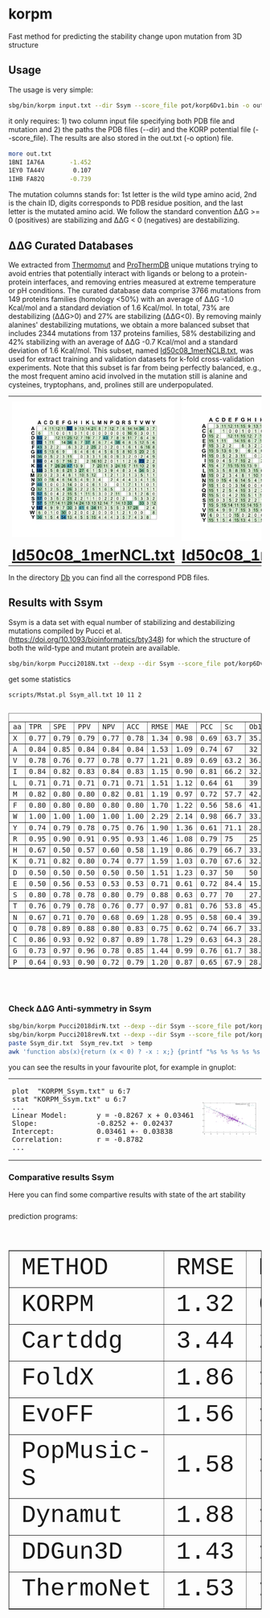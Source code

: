 # korpm

Fast method for predicting the stability change upon mutation from 3D structure

## Usage 

The usage is very simple:  

```sh
sbg/bin/korpm input.txt --dir Ssym --score_file pot/korp6Dv1.bin -o out.txt
```
it only requires: 1) two column input file specifying both PDB file and mutation and 2) the paths the PDB files (--dir) and the KORP potential file (--score_file).  The results are also stored in the out.txt (-o option) file.

```sh
more out.txt
1BNI IA76A       -1.452
1EY0 TA44V        0.107
1IHB FA82Q       -0.739
```
The mutation columns stands for: 1st letter is the wild type amino acid, 2nd is the chain ID, digits corresponds to PDB residue position, and the last letter is the mutated amino acid. We follow the standard convention ΔΔG >= 0 (positives) are stabilizing and ΔΔG < 0 (negatives) are destabilizing.

## ΔΔG Curated Databases

We extracted from [Thermomut](http://biosig.unimelb.edu.au/thermomutdb/) and [ProThermDB](https://web.iitm.ac.in/bioinfo2/prothermdb/index.html) unique mutations trying to avoid entries that potentially interact with ligands or belong to a protein-protein interfaces, and removing entries measured at extreme temperature or pH conditions. The curated database data comprise 3766 mutations from 149 proteins families (homology <50%) with an average of ΔΔG -1.0 Kcal/mol and a standard deviation of 1.6 Kcal/mol. In total, 73% are destabilizing (ΔΔG>0) and 27% are stabilizing (ΔΔG<0). By removing mainly alanines' destabilizing mutations, we obtain a more balanced subset that includes 2344 mutations from 137 proteins families, 58% destabilizing and 42% stabilizing with an average of ΔΔG -0.7 Kcal/mol and a standard deviation of 1.6 Kcal/mol. This subset, named [Id50c08_1merNCLB.txt](Id50c08_1merNCLB.txt), was used for extract training and validation datasets for k-fold cross-validation experiments. Note that this subset is far from being perfectly balanced, e.g., the most frequent amino acid involved in the mutation still is alanine and cysteines, tryptophans, and, prolines still are underpopulated. 

<table border="0">

 <tr>
    <td>
     <img src="images/unbalanced.jpg">  </td>
    <td> 
      <img src="images/balanced.jpg">  </td>
 </tr>
  <tr>
    <td align="center" ><b style="font-size:30px"><a href="Id50c08_1merNCL.txt">Id50c08_1merNCL.txt</a> </b></td>
    <td align="center" ><b style="font-size:30px"><a href="Id50c08_1merNCLB.txt">Id50c08_1merNCLB.txt</a> </b></td>
 </tr></table>

In the directory [Db](Db) you can find all the correspond PDB files. 

## Results with Ssym

Ssym is a data set with equal number of stabilizing and destabilizing mutations compiled by Pucci et al. (https://doi.org/10.1093/bioinformatics/bty348) for which the structure of both the wild-type and mutant protein are available.  




```sh
sbg/bin/korpm Pucci2018N.txt --dexp --dir Ssym --score_file pot/korp6Dv1.bin -o Ssym_all.txt
```

get some statistics 

```sh
scripts/Mstat.pl Ssym_all.txt 10 11 2
```
<pre><table border="1">
<tr><td>aa</td><td>TPR</td><td>SPE</td><td>PPV</td><td>NPV</td><td>ACC</td><td>RMSE</td><td>MAE</td><td>PCC</td><td>Sc</td><td>Ob1</td><td>Ob2</td><td>MCC</td><td>T</td><td>TP</td><td>avg</td><td>err</td><td>FP</td><td>TN</td><td>avg</td><td>err</td><td>FN</td><td>P</td><td>N</td></tr>
<tr><td>X</td><td>0.77</td><td>0.79</td><td>0.79</td><td>0.77</td><td>0.78</td><td>1.34</td><td>0.98</td><td>0.69</td><td>63.7</td><td>35.5</td><td>0.7</td><td>0.56</td><td>684</td><td>263</td><td>1.5</td><td>0.9</td><td>72</td><td>270</td><td>-1.5</td><td>0.8</td><td>79</td><td>335</td><td>349</td></tr>
<tr><td>A</td><td>0.84</td><td>0.85</td><td>0.84</td><td>0.84</td><td>0.84</td><td>1.53</td><td>1.09</td><td>0.74</td><td>67</td><td>32</td><td>1</td><td>0.68</td><td>194</td><td>81</td><td>1.8</td><td>0.9</td><td>15</td><td>82</td><td>-1.9</td><td>0.9</td><td>16</td><td>96</td><td>98</td></tr>
<tr><td>V</td><td>0.78</td><td>0.76</td><td>0.77</td><td>0.78</td><td>0.77</td><td>1.21</td><td>0.89</td><td>0.69</td><td>63.2</td><td>36.8</td><td>0</td><td>0.55</td><td>212</td><td>83</td><td>1.2</td><td>0.8</td><td>25</td><td>81</td><td>-1.2</td><td>0.8</td><td>23</td><td>108</td><td>104</td></tr>
<tr><td>I</td><td>0.84</td><td>0.82</td><td>0.83</td><td>0.84</td><td>0.83</td><td>1.15</td><td>0.90</td><td>0.81</td><td>66.2</td><td>32.4</td><td>1.5</td><td>0.66</td><td>136</td><td>57</td><td>1.6</td><td>0.8</td><td>12</td><td>56</td><td>-1.6</td><td>0.7</td><td>11</td><td>69</td><td>67</td></tr>
<tr><td>L</td><td>0.71</td><td>0.71</td><td>0.71</td><td>0.71</td><td>0.71</td><td>1.51</td><td>1.12</td><td>0.64</td><td>61</td><td>39</td><td>0</td><td>0.41</td><td>82</td><td>29</td><td>1.6</td><td>0.9</td><td>12</td><td>29</td><td>-1.7</td><td>1</td><td>12</td><td>41</td><td>41</td></tr>
<tr><td>M</td><td>0.82</td><td>0.80</td><td>0.80</td><td>0.82</td><td>0.81</td><td>1.19</td><td>0.97</td><td>0.72</td><td>57.7</td><td>42.3</td><td>0</td><td>0.62</td><td>78</td><td>32</td><td>1.3</td><td>0.9</td><td>8</td><td>31</td><td>-1.3</td><td>0.9</td><td>7</td><td>40</td><td>38</td></tr>
<tr><td>F</td><td>0.80</td><td>0.80</td><td>0.80</td><td>0.80</td><td>0.80</td><td>1.70</td><td>1.22</td><td>0.56</td><td>58.6</td><td>41.4</td><td>0</td><td>0.6</td><td>70</td><td>28</td><td>1.2</td><td>1.1</td><td>7</td><td>28</td><td>-1.3</td><td>1.1</td><td>7</td><td>35</td><td>35</td></tr>
<tr><td>W</td><td>1.00</td><td>1.00</td><td>1.00</td><td>1.00</td><td>1.00</td><td>2.29</td><td>2.14</td><td>0.98</td><td>66.7</td><td>33.3</td><td>0</td><td>1</td><td>6</td><td>3</td><td>3.5</td><td>2.4</td><td>0</td><td>3</td><td>-3.5</td><td>1.8</td><td>0</td><td>3</td><td>3</td></tr>
<tr><td>Y</td><td>0.74</td><td>0.79</td><td>0.78</td><td>0.75</td><td>0.76</td><td>1.90</td><td>1.36</td><td>0.61</td><td>71.1</td><td>28.9</td><td>0</td><td>0.53</td><td>38</td><td>14</td><td>1.4</td><td>1.3</td><td>4</td><td>15</td><td>-1.8</td><td>1.2</td><td>5</td><td>18</td><td>20</td></tr>
<tr><td>R</td><td>0.95</td><td>0.90</td><td>0.91</td><td>0.95</td><td>0.93</td><td>1.46</td><td>1.08</td><td>0.79</td><td>75</td><td>25</td><td>0</td><td>0.85</td><td>40</td><td>19</td><td>1.9</td><td>1.2</td><td>2</td><td>18</td><td>-2</td><td>1</td><td>1</td><td>21</td><td>19</td></tr>
<tr><td>H</td><td>0.67</td><td>0.50</td><td>0.57</td><td>0.60</td><td>0.58</td><td>1.19</td><td>0.86</td><td>0.79</td><td>66.7</td><td>33.3</td><td>0</td><td>0.17</td><td>12</td><td>4</td><td>1.7</td><td>0.7</td><td>3</td><td>3</td><td>-2.1</td><td>0.4</td><td>2</td><td>7</td><td>5</td></tr>
<tr><td>K</td><td>0.71</td><td>0.82</td><td>0.80</td><td>0.74</td><td>0.77</td><td>1.59</td><td>1.03</td><td>0.70</td><td>67.6</td><td>32.4</td><td>0</td><td>0.53</td><td>34</td><td>12</td><td>1.4</td><td>1</td><td>3</td><td>14</td><td>-1.5</td><td>1.1</td><td>5</td><td>15</td><td>19</td></tr>
<tr><td>D</td><td>0.50</td><td>0.50</td><td>0.50</td><td>0.50</td><td>0.50</td><td>1.51</td><td>1.23</td><td>0.37</td><td>50</td><td>50</td><td>0</td><td>0</td><td>56</td><td>14</td><td>1.4</td><td>1</td><td>14</td><td>14</td><td>-1.4</td><td>0.7</td><td>14</td><td>28</td><td>28</td></tr>
<tr><td>E</td><td>0.50</td><td>0.56</td><td>0.53</td><td>0.53</td><td>0.53</td><td>0.71</td><td>0.61</td><td>0.72</td><td>84.4</td><td>15.6</td><td>0</td><td>0.06</td><td>32</td><td>8</td><td>0.9</td><td>0.5</td><td>7</td><td>9</td><td>-0.8</td><td>0.5</td><td>8</td><td>15</td><td>17</td></tr>
<tr><td>S</td><td>0.80</td><td>0.78</td><td>0.78</td><td>0.80</td><td>0.79</td><td>0.88</td><td>0.63</td><td>0.77</td><td>70</td><td>27.8</td><td>2.2</td><td>0.58</td><td>90</td><td>36</td><td>1</td><td>0.6</td><td>10</td><td>35</td><td>-1.1</td><td>0.5</td><td>9</td><td>46</td><td>44</td></tr>
<tr><td>T</td><td>0.76</td><td>0.79</td><td>0.78</td><td>0.76</td><td>0.77</td><td>0.97</td><td>0.81</td><td>0.76</td><td>53.8</td><td>45.3</td><td>0.9</td><td>0.55</td><td>106</td><td>40</td><td>1.4</td><td>0.7</td><td>11</td><td>42</td><td>-1.4</td><td>0.7</td><td>13</td><td>51</td><td>55</td></tr>
<tr><td>N</td><td>0.67</td><td>0.71</td><td>0.70</td><td>0.68</td><td>0.69</td><td>1.28</td><td>0.95</td><td>0.58</td><td>60.4</td><td>39.6</td><td>0</td><td>0.38</td><td>48</td><td>16</td><td>1.2</td><td>0.9</td><td>7</td><td>17</td><td>-1.2</td><td>0.8</td><td>8</td><td>23</td><td>25</td></tr>
<tr><td>Q</td><td>0.78</td><td>0.89</td><td>0.88</td><td>0.80</td><td>0.83</td><td>0.75</td><td>0.62</td><td>0.74</td><td>66.7</td><td>33.3</td><td>0</td><td>0.67</td><td>18</td><td>7</td><td>0.9</td><td>0.5</td><td>1</td><td>8</td><td>-0.8</td><td>0.6</td><td>2</td><td>8</td><td>10</td></tr>
<tr><td>C</td><td>0.86</td><td>0.93</td><td>0.92</td><td>0.87</td><td>0.89</td><td>1.78</td><td>1.29</td><td>0.63</td><td>64.3</td><td>28.6</td><td>7.1</td><td>0.79</td><td>28</td><td>12</td><td>1.7</td><td>0.9</td><td>1</td><td>13</td><td>-1.9</td><td>1</td><td>2</td><td>13</td><td>15</td></tr>
<tr><td>G</td><td>0.73</td><td>0.97</td><td>0.96</td><td>0.78</td><td>0.85</td><td>1.44</td><td>0.99</td><td>0.76</td><td>61.7</td><td>38.3</td><td>0</td><td>0.72</td><td>60</td><td>22</td><td>1.7</td><td>0.8</td><td>1</td><td>29</td><td>-1.6</td><td>0.8</td><td>8</td><td>23</td><td>37</td></tr>
<tr><td>P</td><td>0.64</td><td>0.93</td><td>0.90</td><td>0.72</td><td>0.79</td><td>1.20</td><td>0.87</td><td>0.65</td><td>67.9</td><td>28.6</td><td>3.6</td><td>0.6</td><td>28</td><td>9</td><td>1.4</td><td>0.9</td><td>1</td><td>13</td><td>-1.2</td><td>0.6</td><td>5</td><td>10</td><td>18</td></tr>
</table>
 </pre>
### Check ΔΔG Anti-symmetry in Ssym

```sh
sbg/bin/korpm Pucci2018dirN.txt --dexp --dir Ssym --score_file pot/korp6Dv1.bin -o Ssym_dir.txt
sbg/bin/korpm Pucci2018revN.txt --dexp --dir Ssym --score_file pot/korp6Dv1.bin -o Ssym_rev.txt
paste Ssym_dir.txt  Ssym_rev.txt  > temp
awk 'function abs(x){return (x < 0) ? -x : x;} {printf "%s %s %s %s %s %s %s %f  %f %s %s\n",$1,$19, $2, $20, $10, $11,$29, ($11+$29), abs(($11+$29)), $3, $4  }' temp > KORPM_Ssym.txt
```

you can see the results in your favourite plot, for example in gnuplot:


<table border="0">

 <tr>
    <td>
<pre>
plot  "KORPM_Ssym.txt" u 6:7
stat "KORPM_Ssym.txt" u 6:7
...
Linear Model:       y = -0.8267 x + 0.03461
Slope:              -0.8252 +- 0.02437
Intercept:          0.03461 +- 0.03838
Correlation:        r = -0.8782
...
</pre>
  </td>
    <td> 
      <img src="images/gnuplot.jpg" alt="Italian Trulli">  </td>
 </tr>
</table>

### Comparative results Ssym

Here you can find some compartive results with state of the art stability prediction programs:
<font size="8" face="Courier New" >
<table border="1">
<tr><td>METHOD</td><td>RMSE</td><td>MAE</td><td>PCC</td><td>Sc</td><td>Ob1</td><td>Ob2</td><td>TPR</td><td>TNR</td><td> PPV</td><td>NPV</td><td>ACC</td><td>MCC</td><td>AROC</td><td>APRC</td></tr>
<tr><td>KORPM</td><td>1.32</td><td>0.96</td><td>0.70</td><td>64.3</td><td>34.9</td><td>0.7</td><td>0.77</td><td>0.79</td><td>0.79</td><td>0.78</td><td>0.78</td><td>0.56</td><td>0.86</td><td>0.85</td></tr>
<tr><td>Cartddg</td><td>3.44</td><td>2.63</td><td>0.63</td><td>52.3</td><td>41.1</td><td>6.6</td><td>0.58</td><td>0.87</td><td>0.82</td><td>0.67</td><td>0.73</td><td>0.47</td><td>0.81</td><td>0.82</td></tr>
<tr><td>FoldX</td><td>1.86</td><td>1.29</td><td>0.54</td><td>60.1</td><td>34.5</td><td>5.4</td><td>0.55</td><td>0.78</td><td>0.71</td><td>0.63</td><td>0.66</td><td>0.33</td><td>0.74</td><td>0.75</td></tr>
<tr><td>EvoFF</td><td>1.56</td><td>1.12</td><td>0.54</td><td>61.7</td><td>34.9</td><td>3.4</td><td>0.61</td><td>0.70</td><td>0.67</td><td>0.64</td><td>0.66</td><td>0.31</td><td>0.74</td><td>0.75</td></tr>
<tr><td>PopMusic-S</td><td>1.58</td><td>1.15</td><td>0.52</td><td>56.6</td><td>42.4</td><td>1.0</td><td>0.67</td><td>0.71</td><td>0.70</td><td>0.68</td><td>0.69</td><td>0.38</td><td>0.76</td><td>0.74</td></tr>
<tr><td>Dynamut</td><td>1.88</td><td>1.37</td><td>0.38</td><td>54.4</td><td>38.2</td><td>7.5</td><td>0.21</td><td>0.88</td><td>0.64</td><td>0.53</td><td>0.55</td><td>0.13</td><td>0.62</td><td>0.62</td></tr>
<tr><td>DDGun3D</td><td>1.43</td><td>1.04</td><td>0.63</td><td>61.8</td><td>37.4</td><td>0.7</td><td>0.68</td><td>0.69</td><td>0.69</td><td>0.69</td><td>0.69</td><td>0.37</td><td>0.75</td><td>0.76</td></tr>
<tr><td>ThermoNet</td><td>1.53</td><td>1.09</td><td>0.55</td><td>58.2</td><td>40.9</td><td>0.9</td><td>0.65</td><td>0.70</td><td>0.69</td><td>0.67</td><td>0.68</td><td>0.35</td><td>0.75</td><td>0.74</td></tr>
</table>
</font>
